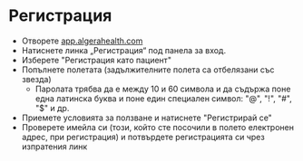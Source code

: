 # Регистрация

- Отворете [app.algerahealth.com](https://app.algerahealth.com)
- Натиснете линка „Регистрация“ под панела за вход.
- Изберете "Регистрация като пациент"
- Попълнете полетата (задължителните полета са отбелязани със звезда)
  - Паролата трябва да е между 10 и 60 символа и да съдържа поне една латинска буква и поне един специален символ: "@", "!", "#", "$" и др.
- Приемете условията за ползване и натиснете "Регистрирай се"
- Проверете имейла си (този, който сте посочили в полето електронен адрес, при регистрация) и потвърдете регистрацията си чрез изпратения линк
